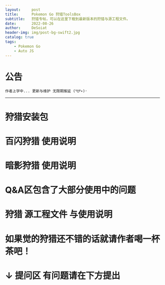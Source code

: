 ```yaml
---
layout:     post
title:      Pokemon Go 狩猎ToolsBox
subtitle:   狩猎专帖，可以在这里下载到最新版本的狩猎与源工程文件。
date:       2022-08-26
author:     DeSoiat
header-img: img/post-bg-swift2.jpg
catalog: true
tags: 
    - Pokemon Go
    - Auto JS
---
```


# 公告

    作者上学中... 更新与维护 无限期推延 (ᕑᗢᓫ∗)˒

---

# 狩猎安装包


# 百闪狩猎 使用说明




# 暗影狩猎 使用说明

# Q&A区包含了大部分使用中的问题

# 狩猎 源工程文件 与使用说明

# 如果觉的狩猎还不错的话就请作者喝一杯茶吧！


# ↓ 提问区 有问题请在下方提出




